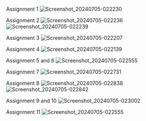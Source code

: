 Assignment 1
![Screenshot_20240705-022230](https://github.com/Prayas-21/ReactNative/assets/138648241/3ec941af-b6e5-494e-84bc-0ccf53f72483)

Assignment 2
![Screenshot_20240705-022236](https://github.com/Prayas-21/ReactNative/assets/138648241/22867171-f5b0-472e-a119-76dd4d93daa4)
![Screenshot_20240705-022239](https://github.com/Prayas-21/ReactNative/assets/138648241/43f27253-a2d6-45f7-9e7e-93d2e73c8b06)

Assignment 3
![Screenshot_20240705-022207](https://github.com/Prayas-21/ReactNative/assets/138648241/f3704f54-e5fa-497c-838f-1057e725d0d7)

Assignment 4
![Screenshot_20240705-022139](https://github.com/Prayas-21/ReactNative/assets/138648241/5210c32b-d4f1-449c-bb32-01525d64ad37)

Assignment 5 and 6
![Screenshot_20240705-022555](https://github.com/Prayas-21/ReactNative/assets/138648241/5f5cddd6-c600-4700-ad53-08b571d14f33)

Assignment 7
![Screenshot_20240705-022731](https://github.com/Prayas-21/ReactNative/assets/138648241/b7e9f4de-fc95-4db5-b439-dc9c4525ab2f)

Assignment 8
![Screenshot_20240705-022838](https://github.com/Prayas-21/ReactNative/assets/138648241/e8fbaf84-5436-4ec9-ba8e-f8fdd00300df)
![Screenshot_20240705-022842](https://github.com/Prayas-21/ReactNative/assets/138648241/c10120d6-ac8a-4791-bee6-0e5fc5385cf3)

Assignment 9 and 10
![Screenshot_20240705-023002](https://github.com/Prayas-21/ReactNative/assets/138648241/37d0cbca-e707-4bc9-bab2-d65d4ac59f93)

Assignment 11
![Screenshot_20240705-022555](https://github.com/Prayas-21/ReactNative/assets/138648241/033e256c-7c56-428f-b241-4f52b6b6bb3c)












